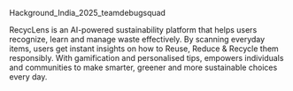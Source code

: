 Hackground_India_2025_teamdebugsquad

RecycLens is an AI-powered sustainability platform that helps users recognize, learn and manage waste effectively.
By scanning everyday items, users get instant insights on how to Reuse, Reduce & Recycle them responsibly.
With gamification and personalised tips, empowers individuals and communities to make smarter, greener and more sustainable choices every day.
